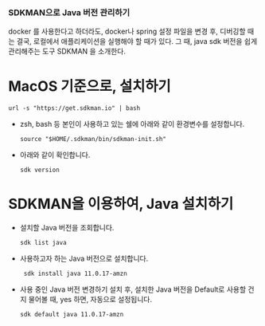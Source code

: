 ### SDKMAN으로 Java 버전 관리하기
docker 를 사용한다고 하더라도, docker나 spring 설정 파일을 변경 후, 디버깅할 때는 결국, 로컬에서 애플리케이션을 실행해야 할 때가 있다. 그 때, java sdk 버전을 쉽게 관리해주는 도구 SDKMAN 을 소개한다.

# MacOS 기준으로, 설치하기
```
url -s "https://get.sdkman.io" | bash
```
- zsh, bash 등 본인이 사용하고 있는 쉘에 아래와 같이 환경변수를 설정합니다.
    ```
    source "$HOME/.sdkman/bin/sdkman-init.sh"
    ```
- 아래와 같이 확인합니다.
    ```
    sdk version
    ```
  
# SDKMAN을 이용하여, Java 설치하기   
- 설치할 Java 버전을 조회합니다.
    ```
    sdk list java
    ```

- 사용하고자 하는 Java 버전으로 설치합니다.
    ```
     sdk install java 11.0.17-amzn
    ```

- 사용 중인 Java 버전 변경하기
  설치 후, 설치한 Java 버전을 Default로 사용할 건지 물어볼 때, yes 하면, 자동으로 설정됩니다.
    ```
    sdk default java 11.0.17-amzn
    ```

